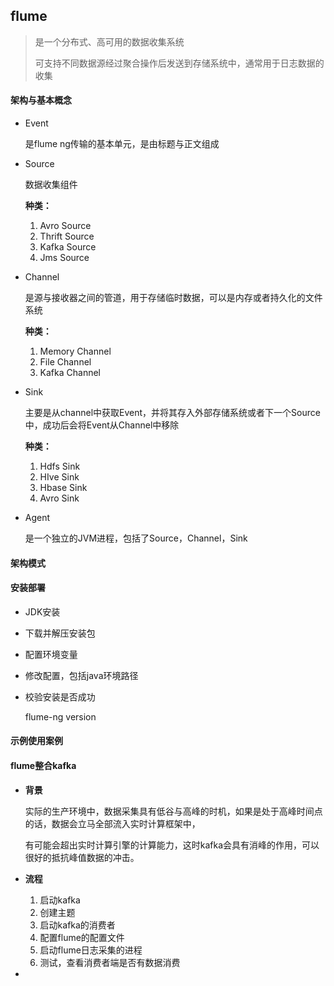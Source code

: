 ## flume
>  是一个分布式、高可用的数据收集系统
>
>  可支持不同数据源经过聚合操作后发送到存储系统中，通常用于日志数据的收集

#### 架构与基本概念

- Event

  是flume ng传输的基本单元，是由标题与正文组成

- Source

  数据收集组件

  **种类：**

  1. Avro Source 
  2. Thrift Source
  3. Kafka Source
  4. Jms Source

- Channel

  是源与接收器之间的管道，用于存储临时数据，可以是内存或者持久化的文件系统

  **种类：**

  1. Memory Channel
  2. File Channel
  3. Kafka Channel

- Sink

  主要是从channel中获取Event，并将其存入外部存储系统或者下一个Source中，成功后会将Event从Channel中移除

  **种类：**

  1. Hdfs Sink
  2. HIve Sink
  3. Hbase Sink
  4. Avro Sink

- Agent

  是一个独立的JVM进程，包括了Source，Channel，Sink

#### 架构模式

#### 安装部署

- JDK安装

- 下载并解压安装包

- 配置环境变量

- 修改配置，包括java环境路径

- 校验安装是否成功

  flume-ng version

#### 示例使用案例

#### flume整合kafka

- **背景**

  实际的生产环境中，数据采集具有低谷与高峰的时机，如果是处于高峰时间点的话，数据会立马全部流入实时计算框架中，

  有可能会超出实时计算引擎的计算能力，这时kafka会具有消峰的作用，可以很好的抵抗峰值数据的冲击。

- **流程**

  1. 启动kafka
  2. 创建主题
  3. 启动kafka的消费者
  4. 配置flume的配置文件
  5. 启动flume日志采集的进程
  6. 测试，查看消费者端是否有数据消费

- 

